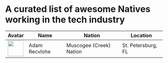 # A curated list of awesome Natives working in the tech industry

| Avatar                                                                                | Name          | Nation                  | Location           |
| ------------------------------------------------------------------------------------- | ------------- | ----------------------- | ------------------ |
| <img src="https://avatars3.githubusercontent.com/u/9747933?v=4" width=50 height=50 /> | Adam Recvlohe | Muscogee (Creek) Nation | St. Petersburg, FL |
